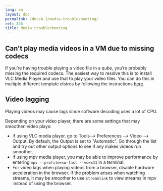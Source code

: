 ```yaml
---
lang: en
layout: doc
permalink: /doc/4.1/media-troubleshooting/
ref: 235
title: Media troubleshooting
---
```


## Can't play media videos in a VM due to missing codecs

If you’re having trouble playing a video file in a qube, you’re probably missing the required codecs.
The easiest way to resolve this is to install VLC Media Player and use that to play your video files.
You can do this in multiple different template distros by following the instructions [here](/faq/#how-do-i-play-video-files).

## Video lagging

Playing videos may cause lags since software decoding uses a lot of CPU.

Depending on your video player, there are some settings that may smoothen video plays:

* If using VLC media player, go to Tools--> Preferences --> Video --> Output.
By default, the Output is set to "Automatic".
Go through the list and try out other output options to see if any makes videos run smoother.
* If using mpv media player, you may be able to improve performance by entering `mpv --profile=sw-fast --vo=x11` in a terminal.
* For video lags when playing videos from a browser, disable hardware acceleration in the browser. If the problem arises when watching streams, it may be smoother to use `streamlink` to view streams in mpv instead of using the browser.
